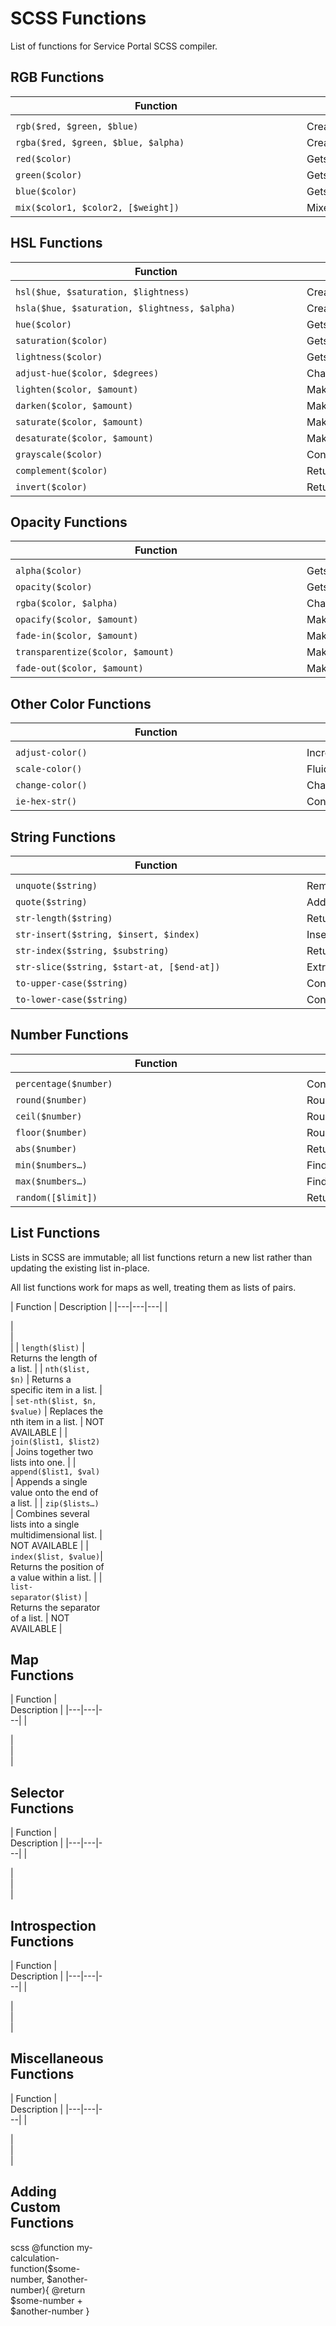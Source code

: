 # SCSS Functions

List of functions for Service Portal SCSS compiler.

## RGB Functions

| Function | Description ||
|---|---|---|
| <div style="width:450px"/> | <div style="width:500px"/>  | <div style="width:150px"/> |
| `rgb($red, $green, $blue)`  | Creates a Color from red, green, and blue values. |
| `rgba($red, $green, $blue, $alpha)` | Creates a Color from red, green, blue, and alpha values. |
| `red($color)` | Gets the red component of a color. |
| `green($color)` | Gets the green component of a color. |
| `blue($color)` | Gets the blue component of a color. |
| `mix($color1, $color2, [$weight])` | Mixes two colors together. |


## HSL Functions

| Function | Description ||
|---|---|---|
| <div style="width:450px"/> | <div style="width:500px"/>  | <div style="width:150px"/> |
| `hsl($hue, $saturation, $lightness)` | Creates a Color from hue, saturation, and lightness values. |
| `hsla($hue, $saturation, $lightness, $alpha)` | Creates a Color from hue, saturation, lightness, and alpha values. |
| `hue($color)` | Gets the hue component of a color. |
| `saturation($color)` | Gets the saturation component of a color. |
| `lightness($color)` | Gets the lightness component of a color. |
| `adjust-hue($color, $degrees)` | Changes the hue of a color. |
| `lighten($color, $amount)` | Makes a color lighter. |
| `darken($color, $amount)` | Makes a color darker. |
| `saturate($color, $amount)` | Makes a color more saturated. |
| `desaturate($color, $amount)` | Makes a color less saturated. |
| `grayscale($color)` | Converts a color to grayscale. |
| `complement($color)` | Returns the complement of a color. | NOT AVAILABLE |
| `invert($color)` | Returns the inverse of a color. | NOT AVAILABLE |


## Opacity Functions

| Function | Description ||
|---|---|---|
| <div style="width:450px"/> | <div style="width:500px"/>  | <div style="width:150px"/> |
| `alpha($color)`  | Gets the alpha component (opacity) of a color. |
| `opacity($color)` | Gets the alpha component (opacity) of a color. |
| `rgba($color, $alpha)` | Changes the alpha component for a color. |
| `opacify($color, $amount)` | Makes a color more opaque. | NOT AVAILABLE |
| `fade-in($color, $amount)` | Makes a color more opaque. | NOT AVAILABLE |
| `transparentize($color, $amount)`  | Makes a color more transparent. | NOT AVAILABLE |
| `fade-out($color, $amount)` | Makes a color more transparent. | NOT AVAILABLE |


## Other Color Functions

| Function | Description ||
|---|---|---|
| <div style="width:450px"/> | <div style="width:500px"/>  | <div style="width:150px"/> |
| `adjust-color()` | Increases or decreases one or more components of a color. |
| `scale-color()` | Fluidly scales one or more properties of a color. |
| `change-color()` | Changes one or more properties of a color. | NOT AVAILABLE |
| `ie-hex-str()` | Converts a color into the format understood by IE filters. | NOT AVAILABLE |

## String Functions

| Function | Description ||
|---|---|---|
| <div style="width:450px"/> | <div style="width:500px"/>  | <div style="width:150px"/> |
| `unquote($string)` | Removes quotes from a string. |
| `quote($string)` | Adds quotes to a string. |
| `str-length($string)` | Returns the number of characters in a string. | NOT AVAILABLE |
| `str-insert($string, $insert, $index)` | Inserts `$insert` into $string at `$index`. | NOT AVAILABLE |
| `str-index($string, $substring)` | Returns the index of the first occurrence of $substring in $string. | NOT AVAILABLE |
| `str-slice($string, $start-at, [$end-at])` | Extracts a substring from `$string`. | NOT AVAILABLE |
| `to-upper-case($string)` | Converts a string to upper case. | NOT AVAILABLE |
| `to-lower-case($string)` | Converts a string to lower case. | NOT AVAILABLE |

## Number Functions

| Function | Description ||
|---|---|---|
| <div style="width:450px"/> | <div style="width:500px"/>  | <div style="width:150px"/> |
| `percentage($number)` | Converts a unitless number to a percentage. |
| `round($number)` | Rounds a number to the nearest whole number. |
| `ceil($number)` | Rounds a number up to the next whole number. |
| `floor($number)` | Rounds a number down to the previous whole number. |
| `abs($number)` | Returns the absolute value of a number. |
| `min($numbers…)` | Finds the minimum of several numbers. |
| `max($numbers…)` | Finds the maximum of several numbers. |
| `random([$limit])` | Returns a random number. | NOT AVAILABLE |

## List Functions

Lists in SCSS are immutable; all list functions return a new list rather than updating the existing list in-place.

All list functions work for maps as well, treating them as lists of pairs.

| Function | Description |
|---|---|---|
| <div style="width:450px"/> | <div style="width:500px"/>  | <div style="width:150px"/> |
| `length($list)` | Returns the length of a list. |
| `nth($list, $n)` | Returns a specific item in a list. |
| `set-nth($list, $n, $value)` | Replaces the nth item in a list. | NOT AVAILABLE |
| `join($list1, $list2)` | Joins together two lists into one. |
| `append($list1, $val)` | Appends a single value onto the end of a list. |
| `zip($lists…)` | Combines several lists into a single multidimensional list. | NOT AVAILABLE |
| `index($list, $value)`| Returns the position of a value within a list. |
| `list-separator($list)` | Returns the separator of a list. | NOT AVAILABLE |


## Map Functions

| Function | Description |
|---|---|---|
| <div style="width:450px"/> | <div style="width:500px"/>  | <div style="width:150px"/> |

## Selector Functions

| Function | Description |
|---|---|---|
| <div style="width:450px"/> | <div style="width:500px"/>  | <div style="width:150px"/> |

## Introspection Functions

| Function | Description |
|---|---|---|
| <div style="width:450px"/> | <div style="width:500px"/>  | <div style="width:150px"/> |

## Miscellaneous Functions

| Function | Description |
|---|---|---|
| <div style="width:450px"/> | <div style="width:500px"/>  | <div style="width:150px"/> |

## Adding Custom Functions

scss
@function my-calculation-function($some-number, $another-number){
  @return $some-number + $another-number
}
